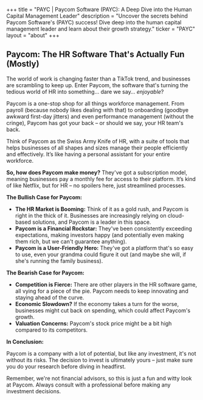 +++
title = "PAYC |  Paycom Software (PAYC): A Deep Dive into the Human Capital Management Leader"
description = "Uncover the secrets behind Paycom Software's (PAYC) success! Dive deep into the human capital management leader and learn about their growth strategy."
ticker = "PAYC"
layout = "about"
+++

        


## Paycom: The HR Software That's Actually Fun (Mostly)

The world of work is changing faster than a TikTok trend, and businesses are scrambling to keep up. Enter Paycom, the software that's turning the tedious world of HR into something… dare we say… *enjoyable*? 

Paycom is a one-stop shop for all things workforce management. From payroll (because nobody likes dealing with that) to onboarding (goodbye awkward first-day jitters) and even performance management (without the cringe), Paycom has got your back – or should we say, your HR team's back. 

Think of Paycom as the Swiss Army Knife of HR, with a suite of tools that helps businesses of all shapes and sizes manage their people efficiently and effectively. It’s like having a personal assistant for your entire workforce. 

**So, how does Paycom make money?**  They've got a subscription model, meaning businesses pay a monthly fee for access to their platform. It’s kind of like Netflix, but for HR – no spoilers here, just streamlined processes.

**The Bullish Case for Paycom:**

* **The HR Market is Booming:** Think of it as a gold rush, and Paycom is right in the thick of it. Businesses are increasingly relying on cloud-based solutions, and Paycom is a leader in this space. 
* **Paycom is a Financial Rockstar:** They've been consistently exceeding expectations, making investors happy (and potentially even making them rich, but we can't guarantee anything). 
* **Paycom is a User-Friendly Hero:** They've got a platform that's so easy to use, even your grandma could figure it out (and maybe she will, if she's running the family business). 

**The Bearish Case for Paycom:**

* **Competition is Fierce:**  There are other players in the HR software game, all vying for a piece of the pie. Paycom needs to keep innovating and staying ahead of the curve. 
* **Economic Slowdown?**  If the economy takes a turn for the worse, businesses might cut back on spending, which could affect Paycom's growth. 
* **Valuation Concerns:**  Paycom's stock price might be a bit high compared to its competitors.  

**In Conclusion:**

Paycom is a company with a lot of potential, but like any investment, it's not without its risks.  The decision to invest is ultimately yours – just make sure you do your research before diving in headfirst. 

Remember, we're not financial advisors, so this is just a fun and witty look at Paycom.  Always consult with a professional before making any investment decisions. 

        